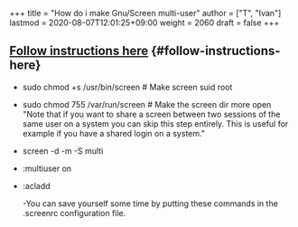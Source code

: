 +++
title = "How do i make Gnu/Screen multi-user"
author = ["T", "Ivan"]
lastmod = 2020-08-07T12:01:25+09:00
weight = 2060
draft = false
+++

## [Follow instructions here](https://www.mfitzp.com/article/collaborate-in-the-shell-with-screen-multiuser/) {#follow-instructions-here}

-   sudo chmod +s /usr/bin/screen  # Make screen suid root
-   sudo chmod 755 /var/run/screen # Make the screen dir more open
    "Note that if you want to share a screen between two sessions of
    the same user on a system you can skip this step entirely. This
    is useful for example if you have a shared login on a system."
-   screen -d -m -S multi

-   :multiuser on
-   :acladd <username>

    -You can save yourself some time by putting these commands in
    the .screenrc configuration file.
